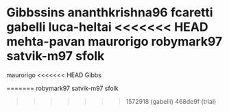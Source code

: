 Gibbssins
ananthkrishna96
fcaretti
gabelli
luca-heltai
<<<<<<< HEAD
mehta-pavan
maurorigo
robymark97
satvik-m97
sfolk
=======
maurorigo
<<<<<<< HEAD
Gibbs

=======
robymark97
satvik-m97
sfolk
>>>>>>> 1572918 (gabelli)
>>>>>>> 468de9f (trial)
